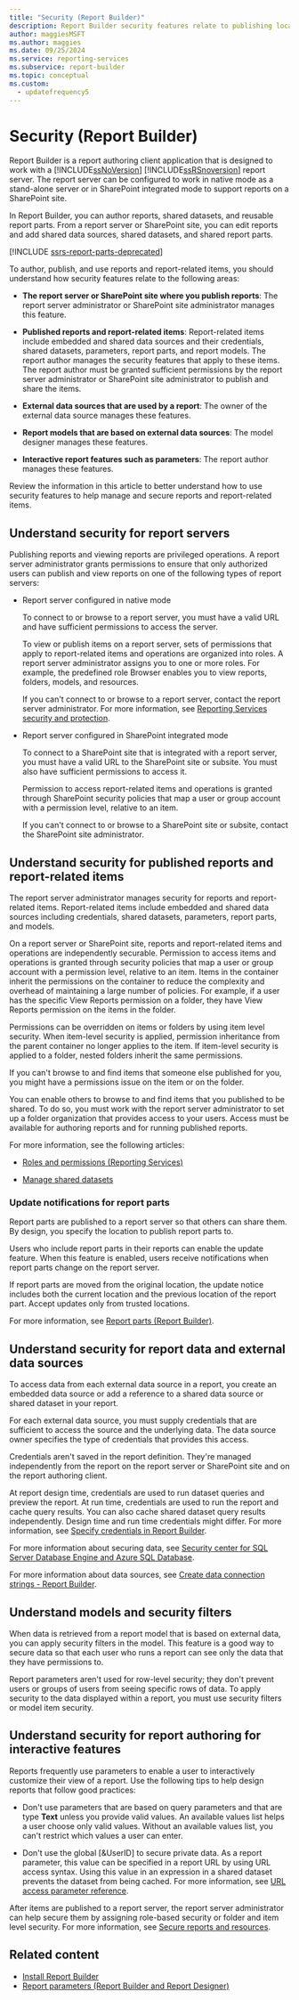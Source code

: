 ```yaml
---
title: "Security (Report Builder)"
description: Report Builder security features relate to publishing locations, published reports, external data sources with models based on them, and interactive features.
author: maggiesMSFT
ms.author: maggies
ms.date: 09/25/2024
ms.service: reporting-services
ms.subservice: report-builder
ms.topic: conceptual
ms.custom:
  - updatefrequency5
---
```

# Security (Report Builder)

  Report Builder is a report authoring client application that is designed to work with a [!INCLUDE[ssNoVersion](../../includes/ssnoversion-md.md)] [!INCLUDE[ssRSnoversion](../../includes/ssrsnoversion-md.md)] report server. The report server can be configured to work in native mode as a stand-alone server or in SharePoint integrated mode to support reports on a SharePoint site.

In Report Builder, you can author reports, shared datasets, and reusable report parts. From a report server or SharePoint site, you can edit reports and add shared data sources, shared datasets, and shared report parts.

[!INCLUDE [ssrs-report-parts-deprecated](../../includes/ssrs-report-parts-deprecated.md)]

To author, publish, and use reports and report-related items, you should understand how security features relate to the following areas:

- **The report server or SharePoint site where you publish reports**: The report server administrator or SharePoint site administrator manages this feature.

- **Published reports and report-related items**: Report-related items include embedded and shared data sources and their credentials, shared datasets, parameters, report parts, and report models. The report author manages the security features that apply to these items. The report author must be granted sufficient permissions by the report server administrator or SharePoint site administrator to publish and share the items.

- **External data sources that are used by a report**: The owner of the external data source manages these features.

- **Report models that are based on external data sources**: The model designer manages these features.

- **Interactive report features such as parameters**: The report author manages these features.

Review the information in this article to better understand how to use security features to help manage and secure reports and report-related items.

## <a id="ReportServers"></a> Understand security for report servers

Publishing reports and viewing reports are privileged operations. A report server administrator grants permissions to ensure that only authorized users can publish and view reports on one of the following types of report servers:

- Report server configured in native mode

     To connect to or browse to a report server, you must have a valid URL and have sufficient permissions to access the server.

     To view or publish items on a report server, sets of permissions that apply to report-related items and operations are organized into roles. A report server administrator assigns you to one or more roles. For example, the predefined role Browser enables you to view reports, folders, models, and resources.

     If you can't connect to or browse to a report server, contact the report server administrator. For more information, see [Reporting Services security and protection](../../reporting-services/security/reporting-services-security-and-protection.md).

- Report server configured in SharePoint integrated mode

     To connect to a SharePoint site that is integrated with a report server, you must have a valid URL to the SharePoint site or subsite. You must also have sufficient permissions to access it.

     Permission to access report-related items and operations is granted through SharePoint security policies that map a user or group account with a permission level, relative to an item.

     If you can't connect to or browse to a SharePoint site or subsite, contact the SharePoint site administrator.

## <a id="Reports"></a> Understand security for published reports and report-related items

The report server administrator manages security for reports and report-related items. Report-related items include embedded and shared data sources including credentials, shared datasets, parameters, report parts, and models.

On a report server or SharePoint site, reports and report-related items and operations are independently securable. Permission to access items and operations is granted through security policies that map a user or group account with a permission level, relative to an item. Items in the container inherit the permissions on the container to reduce the complexity and overhead of maintaining a large number of policies. For example, if a user has the specific View Reports permission on a folder, they have View Reports permission on the items in the folder.

Permissions can be overridden on items or folders by using item level security. When item-level security is applied, permission inheritance from the parent container no longer applies to the item. If item-level security is applied to a folder, nested folders inherit the same permissions.

If you can't browse to and find items that someone else published for you, you might have a permissions issue on the item or on the folder.

You can enable others to browse to and find items that you published to be shared. To do so, you must work with the report server administrator to set up a folder organization that provides access to your users. Access must be available for authoring reports and for running published reports.

For more information, see the following articles:

- [Roles and permissions (Reporting Services)](../../reporting-services/security/roles-and-permissions-reporting-services.md)

- [Manage shared datasets](../../reporting-services/report-data/manage-shared-datasets.md)

### Update notifications for report parts

Report parts are published to a report server so that others can share them. By design, you specify the location to publish report parts to.

Users who include report parts in their reports can enable the update feature. When this feature is enabled, users receive notifications when report parts change on the report server.

If report parts are moved from the original location, the update notice includes both the current location and the previous location of the report part. Accept updates only from trusted locations.

For more information, see [Report parts (Report Builder)](../../reporting-services/report-design/report-parts-report-builder-and-ssrs.md).

## <a id="Data"></a> Understand security for report data and external data sources

To access data from each external data source in a report, you create an embedded data source or add a reference to a shared data source or shared dataset in your report.

For each external data source, you must supply credentials that are sufficient to access the source and the underlying data. The data source owner specifies the type of credentials that provides this access.

Credentials aren't saved in the report definition. They're managed independently from the report on the report server or SharePoint site and on the report authoring client.

At report design time, credentials are used to run dataset queries and preview the report. At run time, credentials are used to run the report and cache query results. You can also cache shared dataset query results independently. Design time and run time credentials might differ. For more information, see [Specify credentials in Report Builder](../../reporting-services/report-data/specify-credential-and-connection-information-for-report-data-sources.md).

For more information about securing data, see [Security center for SQL Server Database Engine and Azure SQL Database](../../relational-databases/security/security-center-for-sql-server-database-engine-and-azure-sql-database.md).

For more information about data sources, see [Create data connection strings - Report Builder](../report-data/data-connections-data-sources-and-connection-strings-report-builder-and-ssrs.md).

## <a id="Models"></a> Understand models and security filters

When data is retrieved from a report model that is based on external data, you can apply security filters in the model. This feature is a good way to secure data so that each user who runs a report can see only the data that they have permissions to.

Report parameters aren't used for row-level security; they don't prevent users or groups of users from seeing specific rows of data. To apply security to the data displayed within a report, you must use security filters or model item security.

## <a id="Interactive"></a> Understand security for report authoring for interactive features

Reports frequently use parameters to enable a user to interactively customize their view of a report. Use the following tips to help design reports that follow good practices:

- Don't use parameters that are based on query parameters and that are type **Text** unless you provide valid values. An available values list helps a user choose only valid values. Without an available values list, you can't restrict which values a user can enter.

- Don't use the global [&UserID] to secure private data. As a report parameter, this value can be specified in a report URL by using URL access syntax. Using this value in an expression in a shared dataset prevents the dataset from being cached. For more information, see [URL access parameter reference](../../reporting-services/url-access-parameter-reference.md).

After items are published to a report server, the report server administrator can help secure them by assigning role-based security or folder and item level security. For more information, see [Secure reports and resources](../../reporting-services/security/secure-reports-and-resources.md).

## Related content

- [Install Report Builder](../install-windows/install-report-builder.md)
- [Report parameters (Report Builder and Report Designer)](../../reporting-services/report-design/report-parameters-report-builder-and-report-designer.md)
